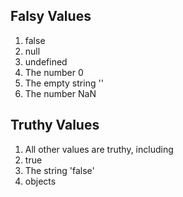 Falsy Values
------------

1. false
2. null
3. undefined
4. The number 0
5. The empty string ''
6. The number NaN

Truthy Values
-------------

1. All other values are truthy, including
2. true
3. The string 'false'
4. objects
